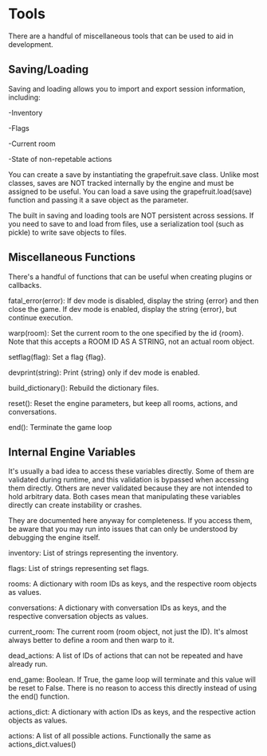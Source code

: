 # Tools
There are a handful of miscellaneous tools that can be used to aid in development.

## Saving/Loading
Saving and loading allows you to import and export session information, including:

-Inventory

-Flags

-Current room

-State of non-repetable actions

You can create a save by instantiating the grapefruit.save class. Unlike most classes, saves are NOT tracked internally by the engine and must be assigned to be useful.
You can load a save using the grapefruit.load(save) function and passing it a save object as the parameter.

The built in saving and loading tools are NOT persistent across sessions. If you need to save to and load from files, use a serialization tool (such as pickle) to write save objects to files.

## Miscellaneous Functions
There's a handful of functions that can be useful when creating plugins or callbacks.

fatal_error(error): If dev mode is disabled, display the string {error} and then close the game. If dev mode is enabled, display the string {error}, but continue execution.

warp(room): Set the current room to the one specified by the id {room}. Note that this accepts a ROOM ID AS A STRING, not an actual room object.

setflag(flag): Set a flag {flag}.

devprint(string): Print {string} only if dev mode is enabled.

build_dictionary(): Rebuild the dictionary files.

reset(): Reset the engine parameters, but keep all rooms, actions, and conversations.

end(): Terminate the game loop

## Internal Engine Variables
It's usually a bad idea to access these variables directly. Some of them are validated during runtime, and this validation is bypassed when accessing them directly. Others are never validated because they are not intended to hold arbitrary data. Both cases mean that manipulating these variables directly can create instability or crashes.

They are documented here anyway for completeness. If you access them, be aware that you may run into issues that can only be understood by debugging the engine itself.

inventory: List of strings representing the inventory.

flags: List of strings representing set flags.

rooms: A dictionary with room IDs as keys, and the respective room objects as values.

conversations: A dictionary with conversation IDs as keys, and the respective conversation objects as values.

current_room: The current room (room object, not just the ID). It's almost always better to define a room and then warp to it.

dead_actions: A list of IDs of actions that can not be repeated and have already run.

end_game: Boolean. If True, the game loop will terminate and this value will be reset to False. There is no reason to access this directly 
instead of using the end() function.

actions_dict: A dictionary with action IDs as keys, and the respective action objects as values.

actions: A list of all possible actions. Functionally the same as actions_dict.values()
